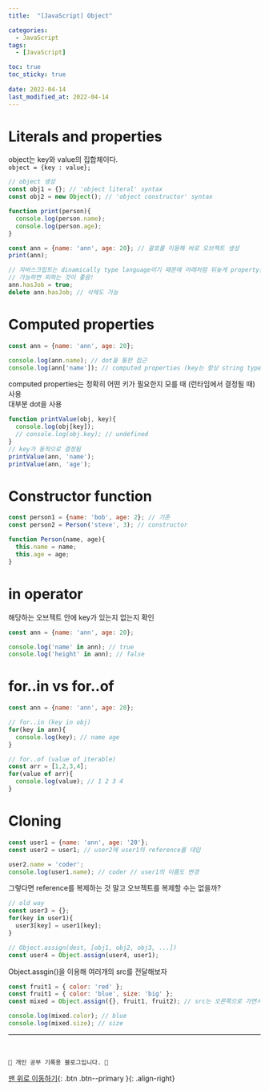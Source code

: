 ```yaml
---
title:  "[JavaScript] Object"

categories:
  - JavaScript
tags:
  - [JavaScript]

toc: true
toc_sticky: true
 
date: 2022-04-14
last_modified_at: 2022-04-14
---
```

# Literals and properties
object는 key와 value의 집합체이다.<br>
`object = {key : value};`
```js
// object 생성
const obj1 = {}; // 'object literal' syntax
const obj2 = new Object(); // 'object constructor' syntax

function print(person){
  console.log(person.name);
  console.log(person.age);
}

const ann = {name: 'ann', age: 20}; // 괄호를 이용해 바로 오브젝트 생성
print(ann);

// 자바스크립트는 dinamically type language이기 때문에 아래처럼 뒤늦게 property를 추가할 수 있음
// 가능하면 피하는 것이 좋음!
ann.hasJob = true;
delete ann.hasJob; // 삭제도 가능
```

# Computed properties
```js
const ann = {name: 'ann', age: 20}; 

console.log(ann.name); // dot을 통한 접근
console.log(ann['name']); // computed properties (key는 항상 string type('')으로!)
```
computed properties는 정확히 어떤 키가 필요한지 모를 때 (런타임에서 결정될 때) 사용<br>
대부분 dot을 사용
```js
function printValue(obj, key){
  console.log(obj[key]);
  // console.log(obj.key); // undefined
}
// key가 동적으로 결정됨
printValue(ann, 'name');
printValue(ann, 'age');
```

# Constructor function
```js
const person1 = {name: 'bob', age: 2}; // 기존
const person2 = Person('steve', 3); // constructor

function Person(name, age){
  this.name = name;
  this.age = age;
}

```

# in operator
해당하는 오브젝트 안에 key가 있는지 없는지 확인
```js
const ann = {name: 'ann', age: 20}; 

console.log('name' in ann); // true
console.log('height' in ann); // false
```

# for..in vs for..of
```js
const ann = {name: 'ann', age: 20}; 

// for..in (key in obj)
for(key in ann){
  console.log(key); // name age
}

// for..of (value of iterable)
const arr = [1,2,3,4];
for(value of arr){
  console.log(value); // 1 2 3 4
}
```

# Cloning
```js
const user1 = {name: 'ann', age: '20'};
const user2 = user1; // user2에 user1의 reference를 대입

user2.name = 'coder';
console.log(user1.name); // coder // user1의 이름도 변경
```
그렇다면 reference를 복제하는 것 말고 오브젝트를 복제할 수는 없을까?
```js
// old way
const user3 = {};
for(key in user1){
  user3[key] = user1[key];
}

// Object.assign(dest, [obj1, obj2, obj3, ...])
const user4 = Object.assign(user4, user1);
```
Object.assgin()을 이용해 여러개의 src를 전달해보자
```js
const fruit1 = { color: 'red' };
const fruit1 = { color: 'blue', size: 'big' };
const mixed = Object.assign({}, fruit1, fruit2); // src는 오른쪽으로 가면서 덮어씌워짐!

console.log(mixed.color); // blue
console.log(mixed.size); // size
```

***
<br>

    💛 개인 공부 기록용 블로그입니다. 👻

[맨 위로 이동하기](#){: .btn .btn--primary }{: .align-right}